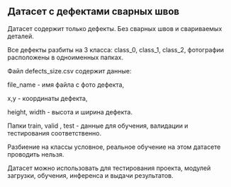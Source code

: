 ## Датасет с дефектами сварных швов

Датасет содержит только дефекты. Без сварных швов и свариваемых деталей. 

Все дефекты разбиты на 3 класса: class_0, class_1, class_2, фотографии расположены в одноименных папках.

Файл defects_size.csv содержит данные:

file_name - имя файла с фото дефекта,

x,y - координаты дефекта,

height, width - высота и ширина дефекта.

Папки train, valid , test - данные для обучения, валидации и тестирования соответственно.

Разбиение на классы условное, реальное обучение на этом датасете проводить нельзя.

Датасет можно использовать для тестирования проекта, модулей загрузки, обучения, инференса и выдачи результатов.